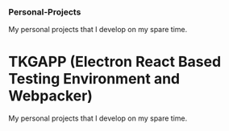 ### Personal-Projects
 My personal projects that I develop on my spare time. 

# TKGAPP (Electron React Based Testing Environment and Webpacker) 
 My personal projects that I develop on my spare time. 
